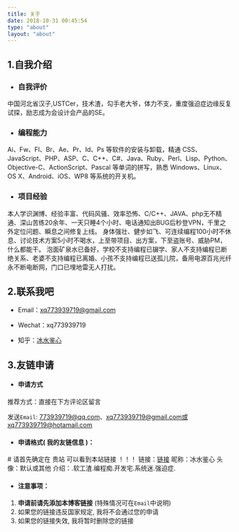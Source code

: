 ```yaml
---
title: 关于
date: 2018-10-31 00:45:54
type: "about"
layout: "about"
---
```


## 1.自我介绍

- ### 自我评价

中国河北省汉子,USTCer，技术渣，勾手老大爷，体力不支，重度强迫症边缘反复试探，励志成为会设计会产品的SE。

- ### 编程能力

Ai、Fw、Fl、Br、Ae、Pr、Id、Ps 等软件的安装与卸载，精通 CSS、JavaScript、PHP、ASP、C、C++、C#、Java、Ruby、Perl、Lisp、Python、Objective-C、ActionScript、Pascal 等单词的拼写，熟悉 Windows、Linux、OS X、Android、iOS、WP8 等系统的开关机。

- ### 项目经验

本人学识渊博、经验丰富、代码风骚、效率恐怖、C/C++、JAVA、php无不精通、深山苦练20余年、一天只睡4个小时、电话通知出BUG后秒登VPN，千里之外定位问题、瞬息之间修复上线。
身体强壮、健步如飞、可连续编程100小时不休息、讨论技术方案5小时不喝水，上至带项目、出方案，下至盗账号、威胁PM，什么都能干。
泡面矿泉水已备好，学校不支持编程已辍学、家人不支持编程已断绝关系、老婆不支持编程已离婚、小孩不支持编程已送孤儿院，备用电源百兆光纤永不断电断网，门口已埋地雷无人打扰。

## 2.联系我吧

- Email：xq773939719@gmail.com

- Wechat：xq773939719

- 知乎：[冰水鉴心](https://www.zhihu.com/people/xu-qiang-69-64/activities)


## 3.友链申请

- #### 申请方式


推荐方式：直接在下方评论区留言

发送`Email`: 773939719@qq.com、xq773939719@gmail.com或 xq773939719@hotamail.com

- #### 申请格式( 我的友链信息 )：


\# 请首先确定在 贵站 可以看到本站链接 ！！！
链接：[链接](https://xq773939719.github.io/)
昵称：冰水鉴心
头像：默认或其他
介绍：.软工渣.编程痴.开发宅.系统迷.强迫症.

- #### 注意事项：


1. **申请前请先添加本博客链接** (特殊情况可在`Email`中说明)
2. 如果您的链接违反国家规定, 我将不会通过您的申请
3. 如果您的链接失效, 我将暂时删除您的链接

